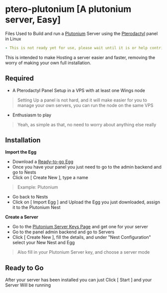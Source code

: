 # ptero-plutonium [A plutonium server, Easy]
Files Used to Build and run a [Plutonium](https://plutonium.pw) Server using the [Pterodactyl](https://pterodactyl.io) panel in Linux

```yml
- This is not ready yet for use, please wait until it is or help contributing
```

This is intended to make Hosting a server easier and faster, removing the worry of making your own full installation.

## Required
 - A Pterodactyl Panel Setup in a VPS with at least one Wings node
 > Setting Up a panel is not hard, and it will make easier for you to manage your own servers, you can run the node on the same VPS
 - Enthusiasm to play
 > Yeah, as simple as that, no need to worry about anything else really

## Installation
**Import the Egg**
- Download a [Ready-to-go Egg](https://github.com/GaryCraft/ptero-plutonium/tree/main/EGGS)
- Once you have your panel you just need to go to the admin backend and go to Nests
- Click on [ Create New ], type a name
> Example: Plutonium
- Go back to Nests
- Click on [ Import Egg ] and Upload the Egg you just downloaded, assign it to the Plutonium Nest

**Create a Server**
- Go to the [Plutonium Server Keys Page](https://platform.plutonium.pw/serverkeys) and get one for your server
- Go to the panel admin backend and go to Servers
- Click [ Create New ], fill the details, and under "Nest Configuration" select your New Nest and Egg
> Also fill in your Plutonium Server key, and choose a server mode

## Ready to Go
After your server has been installed you can just Click [ Start ] and your Server Will be running
